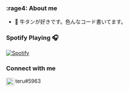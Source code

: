 ### :rage4: About me
* 💞 牛タンが好きです。色んなコード書いてます。

### Spotify Playing 🎧

[![Spotify](https://spotify-readme-five-omega.vercel.app/api/spotify)](https://open.spotify.com/user/hyperbone)

### Connect with me

<img align="left" alt="Discord" width="22px" src="https://cdn.jsdelivr.net/npm/simple-icons@v3/icons/discord.svg" /> teru#5963
